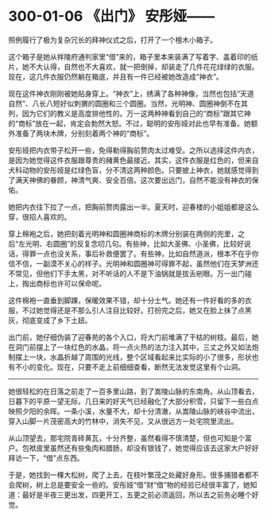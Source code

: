 # 300-01-06 《出门》 安彤娅——

照例履行了极为复杂冗长的拜神仪式之后，打开了一个檀木小箱子。

这个箱子是她从祥陵府通判家里“借”来的，箱子里本来装满了写着字、盖着印的纸片，她不大认得，自然也不大喜欢，就一把倒掉，却装走了几件花花绿绿的衣服。现在，这几件衣服仍然躺在箱底，并且有一件已经被她改造成“神衣”。

现在这件神衣刚刚被她贴身穿上。“神衣”上，绣满了各种神像，当然也包括“天道自然”、八长八短好似刺猬的圆圈和三个圆圈。当然，光明神、圆圈神倒不在其列，因为它们的教义是高度排他性的。万一这两种神看到自己的“商标”跟其它神的“商标”放在一起，肯定会勃然大怒。不过，聪明的安彤娅对此也早有准备。她额外准备了两块木牌，分别刻着两个神的“商标”。

安彤娅把内衣带子松开一些，免得勒得胸前赘肉太过难受。之所以选择这件内衣，是因为她觉得这件衣服跟尊贵的赭黄色最接近。其实，这件衣服是红色的，但来自犬科动物的安彤娅是红绿色盲，分不清这两种颜色。只要披上神衣，她就感觉得到了满天神佛的眷顾，神清气爽、安全百倍。这次要出远门，自然不能没有神衣的保佑。

她把内衣往下拉了一点，把胸前赘肉露出一半。夏天时，迎春楼的小姐姐都是这么穿，很招人喜欢的。

穿上棉袍之后，她把刻着光明神和圆圈神商标的木牌分别装在两侧的兜里，之后“左光明、右圆圈”的反复念叨几句。有些神，比如大圣佛、小圣佛，比较好说话，得罪一点也没关系，事后补救便罢了。有些神，比如自然道派，根本不在乎你信不信，一副漠不关心的样子。光明神和圆圈神可得罪不起，虽然他们在天梦洲还不常见，但他们下手太黑，对不听话的人不是下油锅就是拔舌剜眼。万一出门碰上，掏出商标也许可以保命呢。

这件棉袍一直垂到脚踝，保暖效果不错，却十分土气。她还有一件好看的多的衣服，不过她觉得还是不那么引人注目比较好。打扮完之后，她又在脸上抹了点黑灰，彻底变成了乡下土妞。

出门前，她仔细伪装了迎春苑的各个入口，将大门前堆满了干枯的树枝。最后，她在洞门前摆上了一块红色的水晶，将一点火热的法力注入其中，三丈之外又如法炮制摆上一块，水晶折越了周围的光线，整个区域看起来比实际的小了很多，形状也有不小的变化。现在，只要不走上前细细查看，断然无法发觉这里有个山洞。

***

她很轻松的在日落之前走了一百多里山路，到了嵩陵山脉的东南角。从山顶看去，日暮下的平原一望无际，几日来的好天气已经融化了大部分积雪，只留下一些白点映照夕阳的余晖。一条小溪，水量不大，却十分清澈，从嵩陵山脉的峡谷中流出，穿入山脚一片茂密高大的竹林中，消失不见，又从很远方一处宅院里流出。

从山顶望去，那宅院青砖黄瓦，十分齐整，虽然看得不慎清楚，但也可知是个富户。包袱皮里虽然还有些兔肉和腊肠，却没有银钱了，她觉得应该去这家大户好好拜访一下，“借”点东西。

于是，她找到一棵大松树，爬了上去，在枝叶繁茂之处藏好身形。很多捕猎者都不会爬树，树上总是要安全一些的。安彤娅“借”财“借”物的经验已经很丰富了，她知道：最好是半夜三更出发，四更开工，五更之前必须返回，所以去之前务必睡个好觉。
